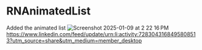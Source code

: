 # RNAnimatedList
Added the animated list 
![Screenshot 2025-01-09 at 2 22 16 PM](https://github.com/user-attachments/assets/23d9c56a-cd69-4311-a1e5-9ec32b8a2a76)
https://www.linkedin.com/feed/update/urn:li:activity:7283043168495808513?utm_source=share&utm_medium=member_desktop

